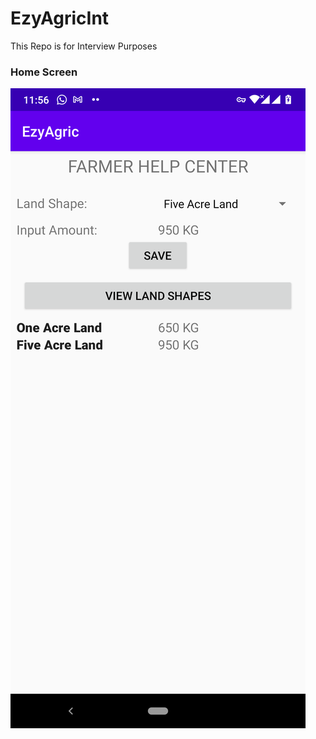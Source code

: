 # EzyAgricInt
This Repo is for Interview Purposes


### Home Screen

![SnapShot](/images/homeEzy.png)
